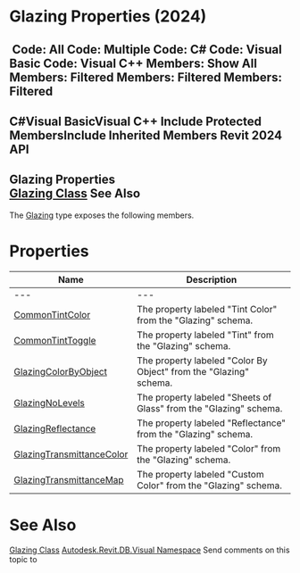 # Glazing Properties (2024)

﻿
 Code: All Code: Multiple Code: C# Code: Visual Basic Code: Visual C++  Members: Show All Members: Filtered Members: Filtered Members: Filtered   
---  
C#Visual BasicVisual C++
Include Protected MembersInclude Inherited Members
Revit 2024 API  
---  
Glazing Properties  
[Glazing Class](69ec4266-efb4-3c69-a890-4b00d89b070d.md "Glazing Class") See Also  
---  
The [Glazing](69ec4266-efb4-3c69-a890-4b00d89b070d.md "Glazing Class") type exposes the following members.
# Properties
| Name | Description |
| --- | --- |
| --- | --- | --- |
| [CommonTintColor](088390b0-37b7-8d03-0eac-3c9096bed1f2.md "CommonTintColor Property") | The property labeled "Tint Color" from the "Glazing" schema. |
| [CommonTintToggle](d250d042-5a78-5f7b-36df-8fef335aa5d7.md "CommonTintToggle Property") | The property labeled "Tint" from the "Glazing" schema. |
| [GlazingColorByObject](4cb2cb91-1106-eedd-b38a-a9f6d2a67917.md "GlazingColorByObject Property") | The property labeled "Color By Object" from the "Glazing" schema. |
| [GlazingNoLevels](dec6673e-dadf-2fce-9bc9-ea4d8bc93f89.md "GlazingNoLevels Property") | The property labeled "Sheets of Glass" from the "Glazing" schema. |
| [GlazingReflectance](9d9ec044-9383-8a34-364f-7dd2df771c75.md "GlazingReflectance Property") | The property labeled "Reflectance" from the "Glazing" schema. |
| [GlazingTransmittanceColor](0fe4178c-b1d5-f149-67df-e219418084c1.md "GlazingTransmittanceColor Property") | The property labeled "Color" from the "Glazing" schema. |
| [GlazingTransmittanceMap](903f5c80-eeac-0ab0-311e-f98967e7c175.md "GlazingTransmittanceMap Property") | The property labeled "Custom Color" from the "Glazing" schema. |

# See Also
[Glazing Class](69ec4266-efb4-3c69-a890-4b00d89b070d.md "Glazing Class")
[Autodesk.Revit.DB.Visual Namespace](f5a10581-6ac2-be19-0e32-f87d05bc8b83.md "Autodesk.Revit.DB.Visual Namespace")
Send comments on this topic to 
